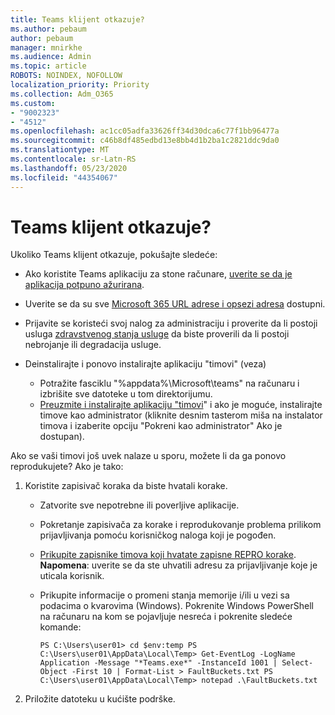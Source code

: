 ```yaml
---
title: Teams klijent otkazuje?
ms.author: pebaum
author: pebaum
manager: mnirkhe
ms.audience: Admin
ms.topic: article
ROBOTS: NOINDEX, NOFOLLOW
localization_priority: Priority
ms.collection: Adm_O365
ms.custom:
- "9002323"
- "4512"
ms.openlocfilehash: ac1cc05adfa33626ff34d30dca6c77f1bb96477a
ms.sourcegitcommit: c46b8df485edbd13e8bb4d1b2ba1c2821ddc9da0
ms.translationtype: MT
ms.contentlocale: sr-Latn-RS
ms.lasthandoff: 05/23/2020
ms.locfileid: "44354067"
---
```

# <a name="teams-client-crashing"></a>Teams klijent otkazuje?

Ukoliko Teams klijent otkazuje, pokušajte sledeće:

- Ako koristite Teams aplikaciju za stone računare, [ uverite se da je aplikacija potpuno ažurirana](https://support.office.com/article/Update-Microsoft-Teams-535a8e4b-45f0-4f6c-8b3d-91bca7a51db1).

- Uverite se da su sve [Microsoft 365 URL adrese i opsezi adresa](https://docs.microsoft.com/microsoftteams/connectivity-issues) dostupni.

- Prijavite se koristeći svoj nalog za administraciju i proverite da li postoji usluga [zdravstvenog stanja usluge](https://docs.microsoft.com/office365/enterprise/view-service-health) da biste proverili da li postoji nebrojanje ili degradacija usluge.

- Deinstalirajte i ponovo instalirajte aplikaciju "timovi" (veza)
    - Potražite fasciklu "%appdata%\Microsoft\teams\" na računaru i izbrišite sve datoteke u tom direktorijumu.
    - [Preuzmite i instalirajte aplikaciju "timovi](https://www.microsoft.com/microsoft-365/microsoft-teams/group-chat-software#office-DesktopAppDownload-ofoushy)" i ako je moguće, instalirajte timove kao administrator (kliknite desnim tasterom miša na instalator timova i izaberite opciju "Pokreni kao administrator" Ako je dostupan).

Ako se vaši timovi još uvek nalaze u sporu, možete li da ga ponovo reprodukujete? Ako je tako:

1. Koristite zapisivač koraka da biste hvatali korake.
    - Zatvorite sve nepotrebne ili poverljive aplikacije.
    - Pokretanje zapisivača za korake i reprodukovanje problema prilikom prijavljivanja pomoću korisničkog naloga koji je pogođen.
    - [Prikupite zapisnike timova koji hvatate zapisne REPRO korake](https://docs.microsoft.com/microsoftteams/log-files). **Napomena**: uverite se da ste uhvatili adresu za prijavljivanje koje je uticala korisnik.
    - Prikupite informacije o promeni stanja memorije i/ili u vezi sa podacima o kvarovima (Windows). Pokrenite Windows PowerShell na računaru na kom se pojavljuje nesreća i pokrenite sledeće komande:

        `
        PS C:\Users\user01> cd $env:temp
        PS C:\Users\user01\AppData\Local\Temp> Get-EventLog -LogName Application -Message "*Teams.exe*" -InstanceId 1001 | Select-Object -First 10 | Format-List > FaultBuckets.txt
        PS C:\Users\user01\AppData\Local\Temp> notepad .\FaultBuckets.txt
        `
    
2. Priložite datoteku u kućište podrške.
